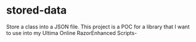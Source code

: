 # stored-data
Store a class into a JSON file. This project is a POC for a library that I want to use into my Ultima Online RazorEnhanced Scripts-
